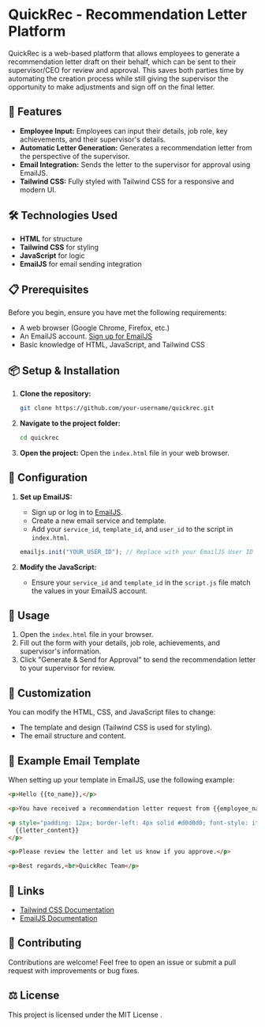 # QuickRec - Recommendation Letter Platform

QuickRec is a web-based platform that allows employees to generate a recommendation letter draft on their behalf, which can be sent to their supervisor/CEO for review and approval. This saves both parties time by automating the creation process while still giving the supervisor the opportunity to make adjustments and sign off on the final letter.

## 🚀 Features
- **Employee Input:** Employees can input their details, job role, key achievements, and their supervisor's details.
- **Automatic Letter Generation:** Generates a recommendation letter from the perspective of the supervisor.
- **Email Integration:** Sends the letter to the supervisor for approval using EmailJS.
- **Tailwind CSS:** Fully styled with Tailwind CSS for a responsive and modern UI.

## 🛠️ Technologies Used
- **HTML** for structure
- **Tailwind CSS** for styling
- **JavaScript** for logic
- **EmailJS** for email sending integration

## 📋 Prerequisites
Before you begin, ensure you have met the following requirements:
- A web browser (Google Chrome, Firefox, etc.)
- An EmailJS account. [Sign up for EmailJS](https://www.emailjs.com/)
- Basic knowledge of HTML, JavaScript, and Tailwind CSS

## 📦 Setup & Installation
1. **Clone the repository:**
   ```bash
   git clone https://github.com/your-username/quickrec.git
   ```
2. **Navigate to the project folder:**
   ```bash
   cd quickrec
   ```
3. **Open the project:**
   Open the `index.html` file in your web browser.

## 🔧 Configuration
1. **Set up EmailJS:**
   - Sign up or log in to [EmailJS](https://www.emailjs.com/).
   - Create a new email service and template.
   - Add your `service_id`, `template_id`, and `user_id` to the script in `index.html`.

   ```javascript
   emailjs.init("YOUR_USER_ID"); // Replace with your EmailJS User ID
   ```

2. **Modify the JavaScript:**
   - Ensure your `service_id` and `template_id` in the `script.js` file match the values in your EmailJS account.

## 📄 Usage
1. Open the `index.html` file in your browser.
2. Fill out the form with your details, job role, achievements, and supervisor's information.
3. Click "Generate & Send for Approval" to send the recommendation letter to your supervisor for review.

## 🎨 Customization
You can modify the HTML, CSS, and JavaScript files to change:
- The template and design (Tailwind CSS is used for styling).
- The email structure and content.

## 🤖 Example Email Template
When setting up your template in EmailJS, use the following example:

```html
<p>Hello {{to_name}},</p>

<p>You have received a recommendation letter request from {{employee_name}} for their role as a {{job_role}}:</p>

<p style="padding: 12px; border-left: 4px solid #d0d0d0; font-style: italic; white-space: pre-wrap;">
  {{letter_content}}
</p>

<p>Please review the letter and let us know if you approve.</p>

<p>Best regards,<br>QuickRec Team</p>

```

## 🔗 Links
- [Tailwind CSS Documentation](https://tailwindcss.com/docs)
- [EmailJS Documentation](https://www.emailjs.com/docs/)

## 🤝 Contributing
Contributions are welcome! Feel free to open an issue or submit a pull request with improvements or bug fixes.

## ⚖️ License
This project is licensed under the MIT License .
